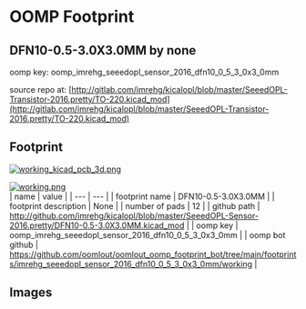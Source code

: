 # OOMP Footprint  
## DFN10-0.5-3.0X3.0MM  by none  
  
oomp key: oomp_imrehg_seeedopl_sensor_2016_dfn10_0_5_3_0x3_0mm  
  
source repo at: [http://gitlab.com/imrehg/kicalopl/blob/master/SeeedOPL-Transistor-2016.pretty/TO-220.kicad_mod](http://gitlab.com/imrehg/kicalopl/blob/master/SeeedOPL-Transistor-2016.pretty/TO-220.kicad_mod)  
## Footprint  
  
[![working_kicad_pcb_3d.png](working_kicad_pcb_3d_600.png)](working_kicad_pcb_3d.png)  
  
[![working.png](working_600.png)](working.png)  
| name | value | 
| --- | --- | 
| footprint name | DFN10-0.5-3.0X3.0MM | 
| footprint description | None | 
| number of pads | 12 | 
| github path | http://github.com/imrehg/kicalopl/blob/master/SeeedOPL-Sensor-2016.pretty/DFN10-0.5-3.0X3.0MM.kicad_mod | 
| oomp key | oomp_imrehg_seeedopl_sensor_2016_dfn10_0_5_3_0x3_0mm | 
| oomp bot github | https://github.com/oomlout/oomlout_oomp_footprint_bot/tree/main/footprints/imrehg_seeedopl_sensor_2016_dfn10_0_5_3_0x3_0mm/working | 
## Images  
